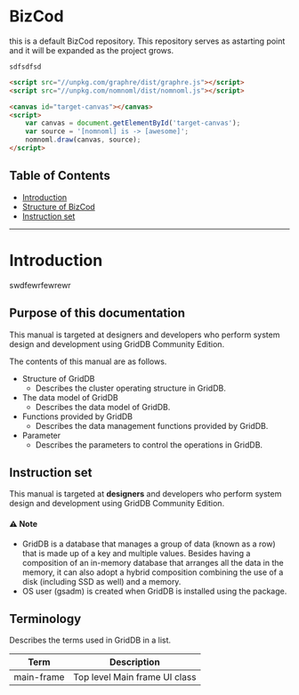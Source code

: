 # BizCod
this is a default BizCod repository. 
This repository serves as  astarting point and it will be expanded as the project grows.

```
sdfsdfsd
```

```html
<script src="//unpkg.com/graphre/dist/graphre.js"></script>
<script src="//unpkg.com/nomnoml/dist/nomnoml.js"></script>

<canvas id="target-canvas"></canvas>
<script>
    var canvas = document.getElementById('target-canvas');
    var source = '[nomnoml] is -> [awesome]';
    nomnoml.draw(canvas, source);
</script>
```

## Table of Contents
* [Introduction](#introduction)
* [Structure of BizCod](#structure-of-griddb)
* [Instruction set](#instruction-set)




---							  
# Introduction									 

swdfewrfewrewr

## Purpose of this documentation

This manual is targeted at designers and developers who perform system design and development using GridDB Community Edition.

The contents of this manual are as follows.

  - Structure of GridDB
      - Describes the cluster operating structure in GridDB.
  - The data model of GridDB
      - Describes the data model of GridDB.
  - Functions provided by GridDB
      - Describes the data management functions provided by GridDB.
  - Parameter
      - Describes the parameters to control the operations in GridDB.

## Instruction set

This manual is targeted at <b>designers</b> and developers who perform system design and development using GridDB Community Edition.


#### :warning: Note
- GridDB is a database that manages a group of data (known as a row) that is made up of a key and multiple values. Besides having a composition of an in-memory database that arranges all the data in the memory, it can also adopt a hybrid composition combining the use of a disk (including SSD as well) and a memory. 
- OS user (gsadm) is created when GridDB is installed using the package.


## Terminology

Describes the terms used in GridDB in a list.

| Term                                                | Description                                                                                                                                                                                                                                                                                                                                                                                  
|--------------------------------|------------------------------------------------------------------------|
| main-frame                     | Top level Main frame UI class                                                                                                                                                                                                                                                                                                    | manu-item                                             | Single or a set of nodes that perform data management together in an integrated manner.                                                                                                                                                                                                                                                                                                      |

